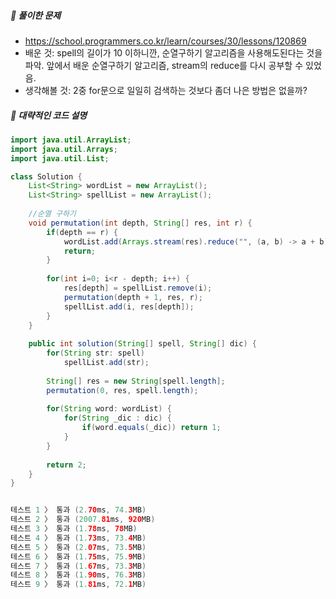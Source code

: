 ##### **📘 풀이한 문제**

- https://school.programmers.co.kr/learn/courses/30/lessons/120869
- 배운 것: spell의 길이가 10 이하니깐, 순열구하기 알고리즘을 사용해도된다는 것을 파악. 앞에서 배운 순열구하기 알고리즘, stream의 reduce를 다시 공부할 수 있었음.
- 생각해볼 것: 2중 for문으로 일일히 검색하는 것보다 좀더 나은 방법은 없을까?

##### **📜 대략적인 코드 설명**
```java
import java.util.ArrayList;
import java.util.Arrays;
import java.util.List;

class Solution {
    List<String> wordList = new ArrayList();
	List<String> spellList = new ArrayList();
    
    //순열 구하기
	void permutation(int depth, String[] res, int r) {
		if(depth == r) {
			wordList.add(Arrays.stream(res).reduce("", (a, b) -> a + b));
			return;
		}
		
		for(int i=0; i<r - depth; i++) {
			res[depth] = spellList.remove(i);
			permutation(depth + 1, res, r);
			spellList.add(i, res[depth]);
		}
	}
    
    public int solution(String[] spell, String[] dic) {
    	for(String str: spell)
        	spellList.add(str);
        
        String[] res = new String[spell.length];
        permutation(0, res, spell.length);
        
        for(String word: wordList) {
        	for(String _dic : dic) {
        		if(word.equals(_dic)) return 1;
        	}
        }
        
        return 2;
    }
}


테스트 1 〉	통과 (2.70ms, 74.3MB)
테스트 2 〉	통과 (2007.81ms, 920MB)
테스트 3 〉	통과 (1.78ms, 78MB)
테스트 4 〉	통과 (1.73ms, 73.4MB)
테스트 5 〉	통과 (2.07ms, 73.5MB)
테스트 6 〉	통과 (1.75ms, 75.9MB)
테스트 7 〉	통과 (1.67ms, 73.3MB)
테스트 8 〉	통과 (1.90ms, 76.3MB)
테스트 9 〉	통과 (1.81ms, 72.1MB)
```
